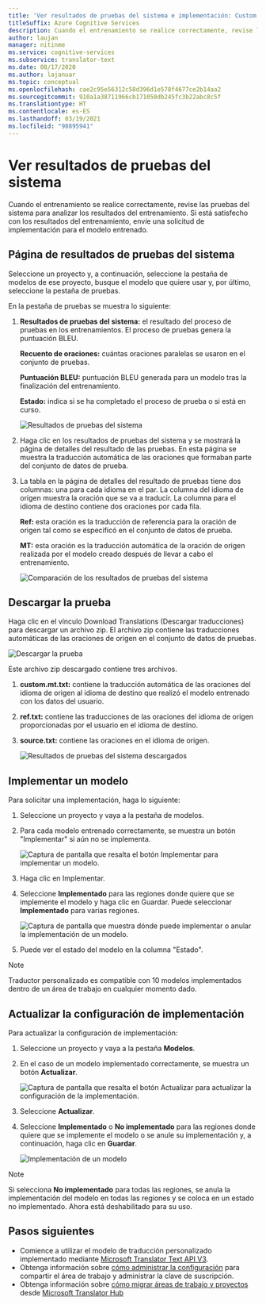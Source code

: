 ```yaml
---
title: 'Ver resultados de pruebas del sistema e implementación: Custom Translator'
titleSuffix: Azure Cognitive Services
description: Cuando el entrenamiento se realice correctamente, revise las pruebas del sistema para analizar los resultados del entrenamiento. Si está satisfecho con los resultados del entrenamiento, envíe una solicitud de implementación para el modelo entrenado.
author: laujan
manager: nitinme
ms.service: cognitive-services
ms.subservice: translator-text
ms.date: 08/17/2020
ms.author: lajanuar
ms.topic: conceptual
ms.openlocfilehash: cae2c95e56312c58d396d1e578f4677ce2b14aa2
ms.sourcegitcommit: 910a1a38711966cb171050db245fc3b22abc8c5f
ms.translationtype: HT
ms.contentlocale: es-ES
ms.lasthandoff: 03/19/2021
ms.locfileid: "98895941"
---
```

# <a name="view-system-test-results"></a>Ver resultados de pruebas del sistema

Cuando el entrenamiento se realice correctamente, revise las pruebas del sistema para analizar los resultados del entrenamiento. Si está satisfecho con los resultados del entrenamiento, envíe una solicitud de implementación para el modelo entrenado.

## <a name="system-test-results-page"></a>Página de resultados de pruebas del sistema

Seleccione un proyecto y, a continuación, seleccione la pestaña de modelos de ese proyecto, busque el modelo que quiere usar y, por último, seleccione la pestaña de pruebas.

En la pestaña de pruebas se muestra lo siguiente:

1.  **Resultados de pruebas del sistema:** el resultado del proceso de pruebas en los entrenamientos. El proceso de pruebas genera la puntuación BLEU.

    **Recuento de oraciones:** cuántas oraciones paralelas se usaron en el conjunto de pruebas.

     **Puntuación BLEU:** puntuación BLEU generada para un modelo tras la finalización del entrenamiento.

    **Estado:** indica si se ha completado el proceso de prueba o si está en curso.

    ![Resultados de pruebas del sistema](media/how-to/how-to-system-test-results.png)

2.  Haga clic en los resultados de pruebas del sistema y se mostrará la página de detalles del resultado de las pruebas. En esta página se muestra la traducción automática de las oraciones que formaban parte del conjunto de datos de prueba.

3.  La tabla en la página de detalles del resultado de pruebas tiene dos columnas: una para cada idioma en el par. La columna del idioma de origen muestra la oración que se va a traducir. La columna para el idioma de destino contiene dos oraciones por cada fila.

    **Ref:** esta oración es la traducción de referencia para la oración de origen tal como se especificó en el conjunto de datos de prueba.

    **MT:** esta oración es la traducción automática de la oración de origen realizada por el modelo creado después de llevar a cabo el entrenamiento.

    ![Comparación de los resultados de pruebas del sistema](media/how-to/how-to-system-test-results-2.png)

## <a name="download-test"></a>Descargar la prueba

Haga clic en el vínculo Download Translations (Descargar traducciones) para descargar un archivo zip. El archivo zip contiene las traducciones automáticas de las oraciones de origen en el conjunto de datos de pruebas.

![Descargar la prueba](media/how-to/how-to-system-test-download.png)

Este archivo zip descargado contiene tres archivos.

1.  **custom.mt.txt:** contiene la traducción automática de las oraciones del idioma de origen al idioma de destino que realizó el modelo entrenado con los datos del usuario.

2.  **ref.txt:** contiene las traducciones de las oraciones del idioma de origen proporcionadas por el usuario en el idioma de destino.

3.  **source.txt:** contiene las oraciones en el idioma de origen.

    ![Resultados de pruebas del sistema descargados](media/how-to/how-to-download-system-test.png)

## <a name="deploy-a-model"></a>Implementar un modelo

Para solicitar una implementación, haga lo siguiente:

1.  Seleccione un proyecto y vaya a la pestaña de modelos.

2. Para cada modelo entrenado correctamente, se muestra un botón "Implementar" si aún no se implementa.

    ![Captura de pantalla que resalta el botón Implementar para implementar un modelo.](media/how-to/how-to-deploy-model.png)

3.  Haga clic en Implementar.
4.  Seleccione **Implementado** para las regiones donde quiere que se implemente el modelo y haga clic en Guardar. Puede seleccionar **Implementado** para varias regiones.

    ![Captura de pantalla que muestra dónde puede implementar o anular la implementación de un modelo.](media/how-to/how-to-deploy-model-regions.png)

5.  Puede ver el estado del modelo en la columna "Estado".

>[!Note]
>Traductor personalizado es compatible con 10 modelos implementados dentro de un área de trabajo en cualquier momento dado.

## <a name="update-deployment-settings"></a>Actualizar la configuración de implementación

Para actualizar la configuración de implementación:

1.  Seleccione un proyecto y vaya a la pestaña **Modelos**.

2. En el caso de un modelo implementado correctamente, se muestra un botón **Actualizar**.

    ![Captura de pantalla que resalta el botón Actualizar para actualizar la configuración de la implementación.](media/how-to/how-to-update-undeploy-model.png)

3.  Seleccione **Actualizar**.
4.  Seleccione **Implementado** o **No implementado** para las regiones donde quiere que se implemente el modelo o se anule su implementación y, a continuación, haga clic en **Guardar**.

    ![Implementación de un modelo](media/how-to/how-to-undeploy-model.png)

>[!Note]
>Si selecciona **No implementado** para todas las regiones, se anula la implementación del modelo en todas las regiones y se coloca en un estado no implementado. Ahora está deshabilitado para su uso.

## <a name="next-steps"></a>Pasos siguientes

- Comience a utilizar el modelo de traducción personalizado implementado mediante [Microsoft Translator Text API V3](../reference/v3-0-translate.md?tabs=curl).
- Obtenga información sobre [cómo administrar la configuración](how-to-manage-settings.md) para compartir el área de trabajo y administrar la clave de suscripción.
- Obtenga información sobre [cómo migrar áreas de trabajo y proyectos](how-to-migrate.md) desde [Microsoft Translator Hub](https://hub.microsofttranslator.com)